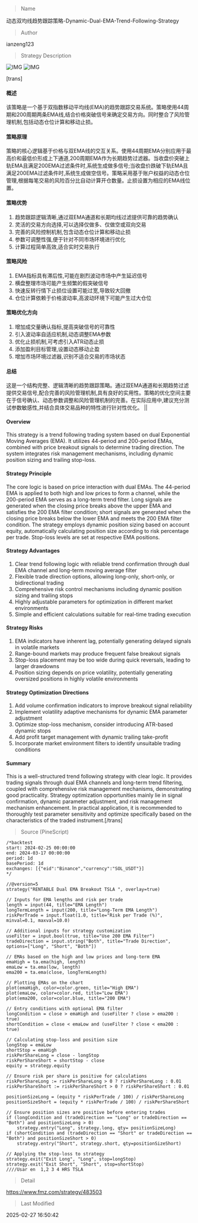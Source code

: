 
> Name

动态双均线趋势跟踪策略-Dynamic-Dual-EMA-Trend-Following-Strategy

> Author

ianzeng123

> Strategy Description

![IMG](https://www.fmz.com/upload/asset/2d8d7e6f375161dc5a93b.png)
![IMG](https://www.fmz.com/upload/asset/2d8dbb783f2c205d9846e.png)





[trans]
#### 概述
该策略是一个基于双指数移动平均线(EMA)的趋势跟踪交易系统。策略使用44周期和200周期两条EMA线,结合价格突破信号来确定交易方向。同时整合了风险管理机制,包括动态仓位计算和移动止损。

#### 策略原理
策略的核心逻辑基于价格与双EMA线的交互关系。使用44周期EMA分别应用于最高价和最低价形成上下通道,200周期EMA作为长期趋势过滤器。当收盘价突破上轨EMA且满足200EMA过滤条件时,系统生成做多信号;当收盘价跌破下轨EMA且满足200EMA过滤条件时,系统生成做空信号。策略采用基于账户权益的动态仓位管理,根据每笔交易的风险百分比自动计算开仓数量。止损设置为相应的EMA线位置。

#### 策略优势
1. 趋势跟踪逻辑清晰,通过双EMA通道和长期均线过滤提供可靠的趋势确认
2. 灵活的交易方向选择,可以选择仅做多、仅做空或双向交易
3. 完善的风险控制机制,包含动态仓位计算和移动止损
4. 参数可调整性强,便于针对不同市场环境进行优化
5. 计算过程简单高效,适合实时交易执行

#### 策略风险
1. EMA指标具有滞后性,可能在剧烈波动市场中产生延迟信号
2. 横盘整理市场可能产生频繁的假突破信号
3. 快速反转行情下止损位设置可能过宽,导致较大回撤
4. 仓位计算依赖于价格波动率,高波动环境下可能产生过大仓位

#### 策略优化方向
1. 增加成交量确认指标,提高突破信号的可靠性
2. 引入波动率自适应机制,动态调整EMA参数
3. 优化止损机制,可考虑引入ATR动态止损
4. 添加盈利目标管理,设置动态移动止盈
5. 增加市场环境过滤器,识别不适合交易的市场状态

#### 总结
这是一个结构完整、逻辑清晰的趋势跟踪策略。通过双EMA通道和长期趋势过滤提供交易信号,配合完善的风险管理机制,具有良好的实用性。策略的优化空间主要在于信号确认、动态参数调整和风险管理机制的完善。在实际应用中,建议充分测试参数敏感性,并结合具体交易品种的特性进行针对性优化。 || 

#### Overview
This strategy is a trend following trading system based on dual Exponential Moving Averages (EMA). It utilizes 44-period and 200-period EMAs, combined with price breakout signals to determine trading direction. The system integrates risk management mechanisms, including dynamic position sizing and trailing stop-loss.

#### Strategy Principle
The core logic is based on price interaction with dual EMAs. The 44-period EMA is applied to both high and low prices to form a channel, while the 200-period EMA serves as a long-term trend filter. Long signals are generated when the closing price breaks above the upper EMA and satisfies the 200 EMA filter condition; short signals are generated when the closing price breaks below the lower EMA and meets the 200 EMA filter condition. The strategy employs dynamic position sizing based on account equity, automatically calculating position size according to risk percentage per trade. Stop-loss levels are set at respective EMA positions.

#### Strategy Advantages
1. Clear trend following logic with reliable trend confirmation through dual EMA channel and long-term moving average filter
2. Flexible trade direction options, allowing long-only, short-only, or bidirectional trading
3. Comprehensive risk control mechanisms including dynamic position sizing and trailing stops
4. Highly adjustable parameters for optimization in different market environments
5. Simple and efficient calculations suitable for real-time trading execution

#### Strategy Risks
1. EMA indicators have inherent lag, potentially generating delayed signals in volatile markets
2. Range-bound markets may produce frequent false breakout signals
3. Stop-loss placement may be too wide during quick reversals, leading to larger drawdowns
4. Position sizing depends on price volatility, potentially generating oversized positions in highly volatile environments

#### Strategy Optimization Directions
1. Add volume confirmation indicators to improve breakout signal reliability
2. Implement volatility adaptive mechanisms for dynamic EMA parameter adjustment
3. Optimize stop-loss mechanism, consider introducing ATR-based dynamic stops
4. Add profit target management with dynamic trailing take-profit
5. Incorporate market environment filters to identify unsuitable trading conditions

#### Summary
This is a well-structured trend following strategy with clear logic. It provides trading signals through dual EMA channels and long-term trend filtering, coupled with comprehensive risk management mechanisms, demonstrating good practicality. Strategy optimization opportunities mainly lie in signal confirmation, dynamic parameter adjustment, and risk management mechanism enhancement. In practical application, it is recommended to thoroughly test parameter sensitivity and optimize specifically based on the characteristics of the traded instrument.[/trans]



> Source (PineScript)

``` pinescript
/*backtest
start: 2024-02-25 00:00:00
end: 2024-03-17 00:00:00
period: 1d
basePeriod: 1d
exchanges: [{"eid":"Binance","currency":"SOL_USDT"}]
*/

//@version=5
strategy("RENTABLE Dual EMA Breakout TSLA ", overlay=true)

// Inputs for EMA lengths and risk per trade
length = input(44, title="EMA Length")
longTermLength = input(200, title="Long-Term EMA Length")
riskPerTrade = input.float(1.0, title="Risk per Trade (%)", minval=0.1, maxval=10.0)

// Additional inputs for strategy customization
useFilter = input.bool(true, title="Use 200 EMA Filter")
tradeDirection = input.string("Both", title="Trade Direction", options=["Long", "Short", "Both"])

// EMAs based on the high and low prices and long-term EMA
emaHigh = ta.ema(high, length)
emaLow = ta.ema(low, length)
ema200 = ta.ema(close, longTermLength)

// Plotting EMAs on the chart
plot(emaHigh, color=color.green, title="High EMA")
plot(emaLow, color=color.red, title="Low EMA")
plot(ema200, color=color.blue, title="200 EMA")

// Entry conditions with optional EMA filter
longCondition = close > emaHigh and (useFilter ? close > ema200 : true)
shortCondition = close < emaLow and (useFilter ? close < ema200 : true)

// Calculating stop-loss and position size
longStop = emaLow
shortStop = emaHigh
riskPerShareLong = close - longStop
riskPerShareShort = shortStop - close
equity = strategy.equity

// Ensure risk per share is positive for calculations
riskPerShareLong := riskPerShareLong > 0 ? riskPerShareLong : 0.01
riskPerShareShort := riskPerShareShort > 0 ? riskPerShareShort : 0.01

positionSizeLong = (equity * riskPerTrade / 100) / riskPerShareLong
positionSizeShort = (equity * riskPerTrade / 100) / riskPerShareShort

// Ensure position sizes are positive before entering trades
if (longCondition and (tradeDirection == "Long" or tradeDirection == "Both") and positionSizeLong > 0)
    strategy.entry("Long", strategy.long, qty= positionSizeLong)
if (shortCondition and (tradeDirection == "Short" or tradeDirection == "Both") and positionSizeShort > 0)
    strategy.entry("Short", strategy.short, qty=positionSizeShort)

// Applying the stop-loss to strategy
strategy.exit("Exit Long", "Long", stop=longStop)
strategy.exit("Exit Short", "Short", stop=shortStop) 
////Usar en  1,2 3 4 HRS TSLA
```

> Detail

https://www.fmz.com/strategy/483503

> Last Modified

2025-02-27 16:50:42
